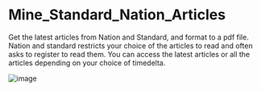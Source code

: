 # Mine_Standard_Nation_Articles
Get the latest articles from Nation and Standard, and format to a pdf file.
Nation and standard restricts your choice of the articles to read and often asks to register to read them.
You can access the latest articles or all the articles depending on your choice of timedelta.


![image](https://user-images.githubusercontent.com/53889951/145454838-ff4c7b68-f4d2-4ed8-b0b6-fc56ea7da7aa.png)
